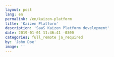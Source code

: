 ```yaml
---
layout: post
lang: en
permalink: /en/kaizen-platform
title: 'Kaizen Platform'
description: 'SaaS Kaizen Platform development'
date: 2019-01-01 11:46:41 -0300
categories: full_remote ja_required
by: 'John Doe'
image: ''
---
```

